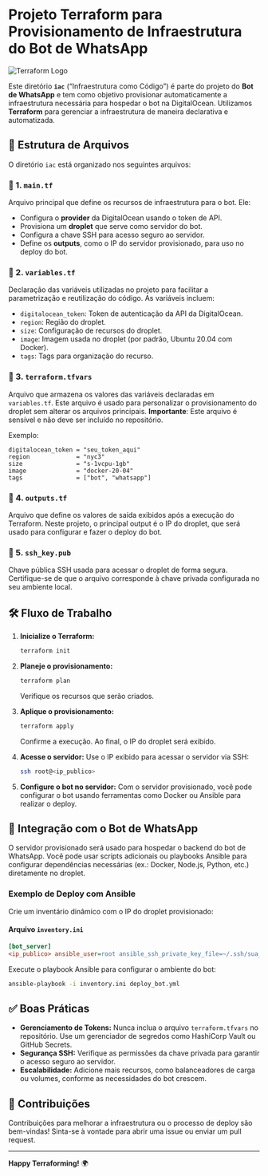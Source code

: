 # Projeto Terraform para Provisionamento de Infraestrutura do Bot de WhatsApp

![Terraform Logo](https://www.terraform.io/assets/images/og-image-8b3e4f7d.png)

Este diretório **`iac`** (“Infraestrutura como Código”) é parte do projeto do **Bot de WhatsApp** e tem como objetivo provisionar automaticamente a infraestrutura necessária para hospedar o bot na DigitalOcean. Utilizamos **Terraform** para gerenciar a infraestrutura de maneira declarativa e automatizada.

## 🚀 Estrutura de Arquivos

O diretório `iac` está organizado nos seguintes arquivos:

### 📂 1. `main.tf`

Arquivo principal que define os recursos de infraestrutura para o bot. Ele:

- Configura o **provider** da DigitalOcean usando o token de API.
- Provisiona um **droplet** que serve como servidor do bot.
- Configura a chave SSH para acesso seguro ao servidor.
- Define os **outputs**, como o IP do servidor provisionado, para uso no deploy do bot.

### 📂 2. `variables.tf`

Declaração das variáveis utilizadas no projeto para facilitar a parametrização e reutilização do código. As variáveis incluem:

- `digitalocean_token`: Token de autenticação da API da DigitalOcean.
- `region`: Região do droplet.
- `size`: Configuração de recursos do droplet.
- `image`: Imagem usada no droplet (por padrão, Ubuntu 20.04 com Docker).
- `tags`: Tags para organização do recurso.

### 📂 3. `terraform.tfvars`

Arquivo que armazena os valores das variáveis declaradas em `variables.tf`. Este arquivo é usado para personalizar o provisionamento do droplet sem alterar os arquivos principais. **Importante**: Este arquivo é sensível e não deve ser incluído no repositório.

Exemplo:

```hcl
digitalocean_token = "seu_token_aqui"
region             = "nyc3"
size               = "s-1vcpu-1gb"
image              = "docker-20-04"
tags               = ["bot", "whatsapp"]
```

### 📂 4. `outputs.tf`

Arquivo que define os valores de saída exibidos após a execução do Terraform. Neste projeto, o principal output é o IP do droplet, que será usado para configurar e fazer o deploy do bot.

### 📂 5. `ssh_key.pub`

Chave pública SSH usada para acessar o droplet de forma segura. Certifique-se de que o arquivo corresponde à chave privada configurada no seu ambiente local.

## 🛠️ Fluxo de Trabalho

1. **Inicialize o Terraform:**

   ```bash
   terraform init
   ```

2. **Planeje o provisionamento:**

   ```bash
   terraform plan
   ```

   Verifique os recursos que serão criados.

3. **Aplique o provisionamento:**

   ```bash
   terraform apply
   ```

   Confirme a execução. Ao final, o IP do droplet será exibido.

4. **Acesse o servidor:**
   Use o IP exibido para acessar o servidor via SSH:

   ```bash
   ssh root@<ip_publico>
   ```

5. **Configure o bot no servidor:**
   Com o servidor provisionado, você pode configurar o bot usando ferramentas como Docker ou Ansible para realizar o deploy.

## 🤖 Integração com o Bot de WhatsApp

O servidor provisionado será usado para hospedar o backend do bot de WhatsApp. Você pode usar scripts adicionais ou playbooks Ansible para configurar dependências necessárias (ex.: Docker, Node.js, Python, etc.) diretamente no droplet.

### Exemplo de Deploy com Ansible

Crie um inventário dinâmico com o IP do droplet provisionado:

#### Arquivo `inventory.ini`

```ini
[bot_server]
<ip_publico> ansible_user=root ansible_ssh_private_key_file=~/.ssh/sua_chave_privada
```

Execute o playbook Ansible para configurar o ambiente do bot:

```bash
ansible-playbook -i inventory.ini deploy_bot.yml
```

## ✅ Boas Práticas

- **Gerenciamento de Tokens:** Nunca inclua o arquivo `terraform.tfvars` no repositório. Use um gerenciador de segredos como HashiCorp Vault ou GitHub Secrets.
- **Segurança SSH:** Verifique as permissões da chave privada para garantir o acesso seguro ao servidor.
- **Escalabilidade:** Adicione mais recursos, como balanceadores de carga ou volumes, conforme as necessidades do bot crescem.

## 🙌 Contribuições

Contribuições para melhorar a infraestrutura ou o processo de deploy são bem-vindas! Sinta-se à vontade para abrir uma issue ou enviar um pull request.

---

**Happy Terraforming!** 🌍
